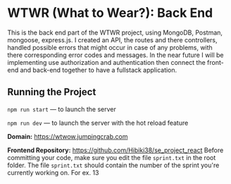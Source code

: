 # WTWR (What to Wear?): Back End

This is the back end part of the WTWR project, using MongoDB, Postman, mongoose, express.js. I created an API, the routes and there controllers, handled possible errors that might occur in case of any problems, with there corresponding error codes and messages. In the near future I will be implementing use authorization and authentication then connect the front-end and back-end together to have a fullstack application.

## Running the Project

`npm run start` — to launch the server

`npm run dev` — to launch the server with the hot reload feature

**Domain:** https://wtwow.jumpingcrab.com

**Frontend Repository:** https://github.com/Hibiki38/se_project_react
Before committing your code, make sure you edit the file `sprint.txt` in the root folder. The file `sprint.txt` should contain the number of the sprint you're currently working on. For ex. 13
